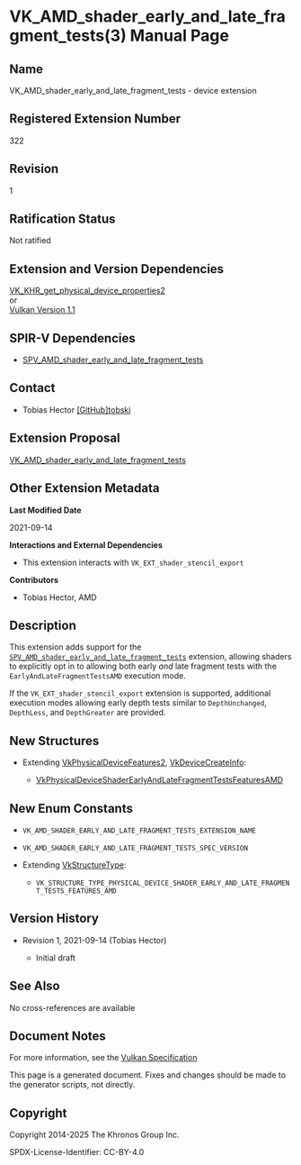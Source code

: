 # VK\_AMD\_shader\_early\_and\_late\_fragment\_tests(3) Manual Page

## Name

VK\_AMD\_shader\_early\_and\_late\_fragment\_tests - device extension



## [](#_registered_extension_number)Registered Extension Number

322

## [](#_revision)Revision

1

## [](#_ratification_status)Ratification Status

Not ratified

## [](#_extension_and_version_dependencies)Extension and Version Dependencies

[VK\_KHR\_get\_physical\_device\_properties2](https://registry.khronos.org/vulkan/specs/latest/man/html/VK_KHR_get_physical_device_properties2.html)  
or  
[Vulkan Version 1.1](#versions-1.1)

## [](#_spir_v_dependencies)SPIR-V Dependencies

- [SPV\_AMD\_shader\_early\_and\_late\_fragment\_tests](https://github.khronos.org/SPIRV-Registry/extensions/AMD/SPV_AMD_shader_early_and_late_fragment_tests.html)

## [](#_contact)Contact

- Tobias Hector [\[GitHub\]tobski](https://github.com/KhronosGroup/Vulkan-Docs/issues/new?body=%5BVK_AMD_shader_early_and_late_fragment_tests%5D%20%40tobski%0A%2AHere%20describe%20the%20issue%20or%20question%20you%20have%20about%20the%20VK_AMD_shader_early_and_late_fragment_tests%20extension%2A)

## [](#_extension_proposal)Extension Proposal

[VK\_AMD\_shader\_early\_and\_late\_fragment\_tests](https://github.com/KhronosGroup/Vulkan-Docs/tree/main/proposals/VK_AMD_shader_early_and_late_fragment_tests.adoc)

## [](#_other_extension_metadata)Other Extension Metadata

**Last Modified Date**

2021-09-14

**Interactions and External Dependencies**

- This extension interacts with `VK_EXT_shader_stencil_export`

**Contributors**

- Tobias Hector, AMD

## [](#_description)Description

This extension adds support for the [`SPV_AMD_shader_early_and_late_fragment_tests`](https://github.khronos.org/SPIRV-Registry/extensions/AMD/SPV_AMD_shader_early_and_late_fragment_tests.html) extension, allowing shaders to explicitly opt in to allowing both early *and* late fragment tests with the `EarlyAndLateFragmentTestsAMD` execution mode.

If the `VK_EXT_shader_stencil_export` extension is supported, additional execution modes allowing early depth tests similar to `DepthUnchanged`, `DepthLess`, and `DepthGreater` are provided.

## [](#_new_structures)New Structures

- Extending [VkPhysicalDeviceFeatures2](https://registry.khronos.org/vulkan/specs/latest/man/html/VkPhysicalDeviceFeatures2.html), [VkDeviceCreateInfo](https://registry.khronos.org/vulkan/specs/latest/man/html/VkDeviceCreateInfo.html):
  
  - [VkPhysicalDeviceShaderEarlyAndLateFragmentTestsFeaturesAMD](https://registry.khronos.org/vulkan/specs/latest/man/html/VkPhysicalDeviceShaderEarlyAndLateFragmentTestsFeaturesAMD.html)

## [](#_new_enum_constants)New Enum Constants

- `VK_AMD_SHADER_EARLY_AND_LATE_FRAGMENT_TESTS_EXTENSION_NAME`
- `VK_AMD_SHADER_EARLY_AND_LATE_FRAGMENT_TESTS_SPEC_VERSION`
- Extending [VkStructureType](https://registry.khronos.org/vulkan/specs/latest/man/html/VkStructureType.html):
  
  - `VK_STRUCTURE_TYPE_PHYSICAL_DEVICE_SHADER_EARLY_AND_LATE_FRAGMENT_TESTS_FEATURES_AMD`

## [](#_version_history)Version History

- Revision 1, 2021-09-14 (Tobias Hector)
  
  - Initial draft

## [](#_see_also)See Also

No cross-references are available

## [](#_document_notes)Document Notes

For more information, see the [Vulkan Specification](https://registry.khronos.org/vulkan/specs/latest/html/vkspec.html#VK_AMD_shader_early_and_late_fragment_tests)

This page is a generated document. Fixes and changes should be made to the generator scripts, not directly.

## [](#_copyright)Copyright

Copyright 2014-2025 The Khronos Group Inc.

SPDX-License-Identifier: CC-BY-4.0